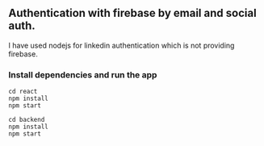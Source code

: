 ## Authentication with firebase by email and social auth.


I have used nodejs for linkedin authentication which is not providing firebase.

### Install dependencies and run the app
```
cd react
npm install
npm start
```

```
cd backend
npm install
npm start
```